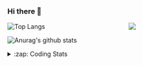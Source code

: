 ### Hi there 👋

<!--
**tao8687/tao8687** is a ✨ _special_ ✨ repository because its `README.md` (this file) appears on your GitHub profile.

Here are some ideas to get you started:

- 🔭 I’m currently working on ...
- 🌱 I’m currently learning ...
- 👯 I’m looking to collaborate on ...
- 🤔 I’m looking for help with ...
- 💬 Ask me about ...
- 📫 How to reach me: ...
- 😄 Pronouns: ...
- ⚡ Fun fact: ...
-->

<img align='right' src="https://media.giphy.com/media/M9gbBd9nbDrOTu1Mqx/giphy.gif" width="230">

![Top Langs](https://github-readme-stats.vercel.app/api/top-langs/?username=tao8687&layout=compact&title_color=23238E&text_color=A67D3D)

![Anurag's github stats](https://github-readme-stats.vercel.app/api?username=tao8687&show_icons=true&&text_color=A67D3D&title_color=23238E&show_icons=false&count_private=true&hide=stars)

<details>
  <summary>:zap: Coding Stats</summary>
  <b>
<!--START_SECTION:waka-->
![Profile Views](http://img.shields.io/badge/Profile%20Views-31-blue)

**🐱 My Github Data** 

> 🏆 6 Contributions in the Year 2021
 > 
> 📦 583.3 kB Used in Github's Storage 
 > 
> 🚫 Not Opted to Hire
 > 
> 📜 36 Public Repositories 
 > 
> 🔑 17 Private Repositories  
 > 
**I'm an Early 🐤** 

```text
🌞 Morning    69 commits     ███████░░░░░░░░░░░░░░░░░░   30.26% 
🌆 Daytime    71 commits     ███████░░░░░░░░░░░░░░░░░░   31.14% 
🌃 Evening    77 commits     ████████░░░░░░░░░░░░░░░░░   33.77% 
🌙 Night      11 commits     █░░░░░░░░░░░░░░░░░░░░░░░░   4.82%

```
📅 **I'm Most Productive on Wednesday** 

```text
Monday       31 commits     ███░░░░░░░░░░░░░░░░░░░░░░   13.6% 
Tuesday      19 commits     ██░░░░░░░░░░░░░░░░░░░░░░░   8.33% 
Wednesday    66 commits     ███████░░░░░░░░░░░░░░░░░░   28.95% 
Thursday     27 commits     ███░░░░░░░░░░░░░░░░░░░░░░   11.84% 
Friday       43 commits     ████░░░░░░░░░░░░░░░░░░░░░   18.86% 
Saturday     23 commits     ██░░░░░░░░░░░░░░░░░░░░░░░   10.09% 
Sunday       19 commits     ██░░░░░░░░░░░░░░░░░░░░░░░   8.33%

```


📊 **This Week I Spent My Time On** 

```text
⌚︎ Time Zone: Asia/Shanghai

💬 Programming Languages: 
C++                      9 hrs 33 mins       █████████████████████░░░░   83.5% 
Other                    34 mins             █░░░░░░░░░░░░░░░░░░░░░░░░   5.0% 
Markdown                 28 mins             █░░░░░░░░░░░░░░░░░░░░░░░░   4.11% 
Protocol Buffer          12 mins             ░░░░░░░░░░░░░░░░░░░░░░░░░   1.88% 
Python                   12 mins             ░░░░░░░░░░░░░░░░░░░░░░░░░   1.76%

🔥 Editors: 
VS Code                  11 hrs 26 mins      █████████████████████████   100.0%

🐱‍💻 Projects: 
transport-auto           6 hrs 31 mins       ██████████████░░░░░░░░░░░   57.03% 
cartographer_ros         3 hrs 30 mins       ███████░░░░░░░░░░░░░░░░░░   30.63% 
apollo                   37 mins             █░░░░░░░░░░░░░░░░░░░░░░░░   5.53% 
diamond-auto             32 mins             █░░░░░░░░░░░░░░░░░░░░░░░░   4.73% 
cartographer             13 mins             ░░░░░░░░░░░░░░░░░░░░░░░░░   1.93%

💻 Operating System: 
Linux                    11 hrs 26 mins      █████████████████████████   100.0%

```

**I Mostly Code in C++** 

```text
C++                      8 repos             ██████████░░░░░░░░░░░░░░░   42.11% 
C                        5 repos             ██████░░░░░░░░░░░░░░░░░░░   26.32% 
Python                   3 repos             ████░░░░░░░░░░░░░░░░░░░░░   15.79% 
Makefile                 1 repo              █░░░░░░░░░░░░░░░░░░░░░░░░   5.26% 
Jupyter Notebook         1 repo              █░░░░░░░░░░░░░░░░░░░░░░░░   5.26%

```


**Timeline**

![Chart not found](https://raw.githubusercontent.com/tao8687/tao8687/master/charts/bar_graph.png) 


<!--END_SECTION:waka-->
</details>
